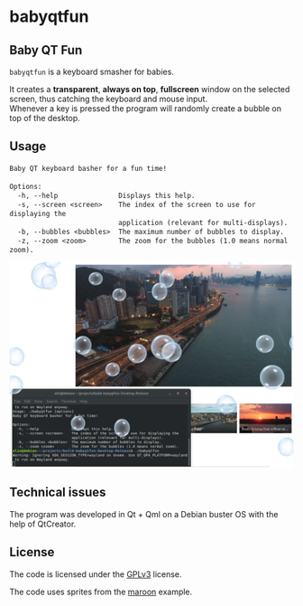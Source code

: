 # babyqtfun

## Baby QT Fun

`babyqtfun` is a keyboard smasher for babies.

It creates a **transparent**, **always on top**, **fullscreen** window on the selected screen, thus catching the keyboard and mouse input. \
Whenever a key is pressed the program will randomly create a bubble on top of the desktop.

## Usage

```console
Baby QT keyboard basher for a fun time!

Options:
  -h, --help               Displays this help.
  -s, --screen <screen>    The index of the screen to use for displaying the
                           application (relevant for multi-displays).
  -b, --bubbles <bubbles>  The maximum number of bubbles to display.
  -z, --zoom <zoom>        The zoom for the bubbles (1.0 means normal zoom).
```

![screenshot of the basic usage](images/usage01.png)

## Technical issues

The program was developed in Qt + Qml on a Debian buster OS with the help of QtCreator.

## License

The code is licensed under the [GPLv3](https://www.gnu.org/licenses/gpl-3.0.en.html) license.

The code uses sprites from the [maroon](http://doc.qt.io/qt-5/qtquick-demos-maroon-example.html) example.
